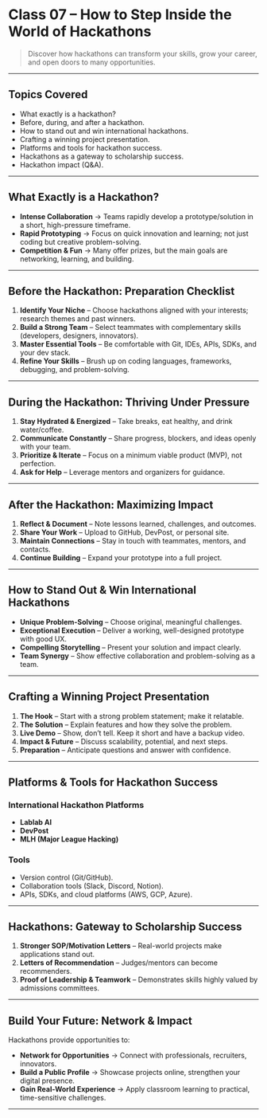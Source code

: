 # Class 07 – How to Step Inside the World of Hackathons

> Discover how hackathons can transform your skills, grow your career, and open doors to many opportunities.

---

## Topics Covered
- What exactly is a hackathon?  
- Before, during, and after a hackathon.  
- How to stand out and win international hackathons.  
- Crafting a winning project presentation.  
- Platforms and tools for hackathon success.  
- Hackathons as a gateway to scholarship success.  
- Hackathon impact (Q&A).  

---

## What Exactly is a Hackathon?
- **Intense Collaboration** → Teams rapidly develop a prototype/solution in a short, high-pressure timeframe.  
- **Rapid Prototyping** → Focus on quick innovation and learning; not just coding but creative problem-solving.  
- **Competition & Fun** → Many offer prizes, but the main goals are networking, learning, and building.  

---

## Before the Hackathon: Preparation Checklist
1. **Identify Your Niche** – Choose hackathons aligned with your interests; research themes and past winners.  
2. **Build a Strong Team** – Select teammates with complementary skills (developers, designers, innovators).  
3. **Master Essential Tools** – Be comfortable with Git, IDEs, APIs, SDKs, and your dev stack.  
4. **Refine Your Skills** – Brush up on coding languages, frameworks, debugging, and problem-solving.  

---

## During the Hackathon: Thriving Under Pressure
1. **Stay Hydrated & Energized** – Take breaks, eat healthy, and drink water/coffee.  
2. **Communicate Constantly** – Share progress, blockers, and ideas openly with your team.  
3. **Prioritize & Iterate** – Focus on a minimum viable product (MVP), not perfection.  
4. **Ask for Help** – Leverage mentors and organizers for guidance.  

---

## After the Hackathon: Maximizing Impact
1. **Reflect & Document** – Note lessons learned, challenges, and outcomes.  
2. **Share Your Work** – Upload to GitHub, DevPost, or personal site.  
3. **Maintain Connections** – Stay in touch with teammates, mentors, and contacts.  
4. **Continue Building** – Expand your prototype into a full project.  

---

## How to Stand Out & Win International Hackathons
- **Unique Problem-Solving** – Choose original, meaningful challenges.  
- **Exceptional Execution** – Deliver a working, well-designed prototype with good UX.  
- **Compelling Storytelling** – Present your solution and impact clearly.  
- **Team Synergy** – Show effective collaboration and problem-solving as a team.  

---

## Crafting a Winning Project Presentation
1. **The Hook** – Start with a strong problem statement; make it relatable.  
2. **The Solution** – Explain features and how they solve the problem.  
3. **Live Demo** – Show, don’t tell. Keep it short and have a backup video.  
4. **Impact & Future** – Discuss scalability, potential, and next steps.  
5. **Preparation** – Anticipate questions and answer with confidence.  

---

## Platforms & Tools for Hackathon Success
### International Hackathon Platforms
- **Lablab AI**  
- **DevPost**  
- **MLH (Major League Hacking)**  

### Tools
- Version control (Git/GitHub).  
- Collaboration tools (Slack, Discord, Notion).  
- APIs, SDKs, and cloud platforms (AWS, GCP, Azure).  

---

## Hackathons: Gateway to Scholarship Success
1. **Stronger SOP/Motivation Letters** – Real-world projects make applications stand out.  
2. **Letters of Recommendation** – Judges/mentors can become recommenders.  
3. **Proof of Leadership & Teamwork** – Demonstrates skills highly valued by admissions committees.  

---

## Build Your Future: Network & Impact
Hackathons provide opportunities to:  
- **Network for Opportunities** → Connect with professionals, recruiters, innovators.  
- **Build a Public Profile** → Showcase projects online, strengthen your digital presence.  
- **Gain Real-World Experience** → Apply classroom learning to practical, time-sensitive challenges.  

---
